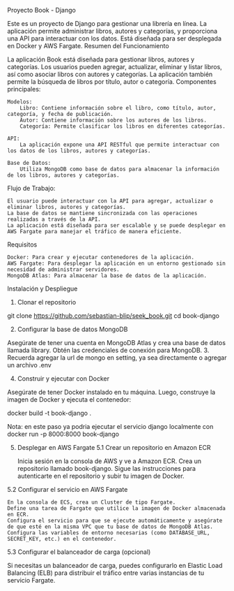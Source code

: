 Proyecto Book - Django

Este es un proyecto de Django para gestionar una librería en línea. La aplicación permite administrar libros, autores y categorías, y proporciona una API para interactuar con los datos. Está diseñada para ser desplegada en Docker y AWS Fargate.
Resumen del Funcionamiento

La aplicación Book está diseñada para gestionar libros, autores y categorías. Los usuarios pueden agregar, actualizar, eliminar y listar libros, así como asociar libros con autores y categorías. La aplicación también permite la búsqueda de libros por título, autor o categoría.
Componentes principales:

    Modelos:
        Libro: Contiene información sobre el libro, como título, autor, categoría, y fecha de publicación.
        Autor: Contiene información sobre los autores de los libros.
        Categoría: Permite clasificar los libros en diferentes categorías.

    API:
        La aplicación expone una API RESTful que permite interactuar con los datos de los libros, autores y categorías.

    Base de Datos:
        Utiliza MongoDB como base de datos para almacenar la información de los libros, autores y categorías.

Flujo de Trabajo:

    El usuario puede interactuar con la API para agregar, actualizar o eliminar libros, autores y categorías.
    La base de datos se mantiene sincronizada con las operaciones realizadas a través de la API.
    La aplicación está diseñada para ser escalable y se puede desplegar en AWS Fargate para manejar el tráfico de manera eficiente.

Requisitos

    Docker: Para crear y ejecutar contenedores de la aplicación.
    AWS Fargate: Para desplegar la aplicación en un entorno gestionado sin necesidad de administrar servidores.
    MongoDB Atlas: Para almacenar la base de datos de la aplicación.

Instalación y Despliegue
1. Clonar el repositorio

git clone https://github.com/sebastian-blip/seek_book.git
cd book-django

2. Configurar la base de datos MongoDB

Asegúrate de tener una cuenta en MongoDB Atlas y crea una base de datos llamada library. Obtén las credenciales de conexión para MongoDB.
3. Recuerda agregar la url de mongo en setting, ya sea directamente o agregar un archivo .env

4. Construir y ejecutar con Docker

Asegúrate de tener Docker instalado en tu máquina. Luego, construye la imagen de Docker y ejecuta el contenedor:

docker build -t book-django .

Nota: en este paso ya podria ejecutar el servicio django localmente con docker run -p 8000:8000 book-django

5. Desplegar en AWS Fargate
5.1 Crear un repositorio en Amazon ECR

    Inicia sesión en la consola de AWS y ve a Amazon ECR.
    Crea un repositorio llamado book-django.
    Sigue las instrucciones para autenticarte en el repositorio y subir tu imagen de Docker.

5.2 Configurar el servicio en AWS Fargate

    En la consola de ECS, crea un Cluster de tipo Fargate.
    Define una tarea de Fargate que utilice la imagen de Docker almacenada en ECR.
    Configura el servicio para que se ejecute automáticamente y asegúrate de que esté en la misma VPC que tu base de datos de MongoDB Atlas.
    Configura las variables de entorno necesarias (como DATABASE_URL, SECRET_KEY, etc.) en el contenedor.

5.3 Configurar el balanceador de carga (opcional)

Si necesitas un balanceador de carga, puedes configurarlo en Elastic Load Balancing (ELB) para distribuir el tráfico entre varias instancias de tu servicio Fargate.
